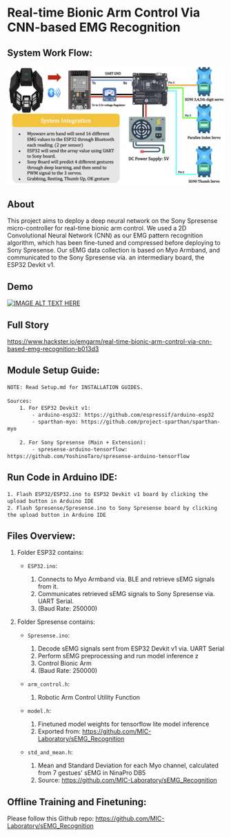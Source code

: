 # Real-time Bionic Arm Control Via CNN-based EMG Recognition

## System Work Flow:
![Alt text](system.jpg?raw=true "Title")

## About
This project aims to deploy a deep neural network on the Sony Spresense micro-controller for real-time bionic arm control. We used a 2D Convolutional Neural Network (CNN) as our EMG pattern recognition algorithm, which has been fine-tuned and compressed before deploying to Sony Spresense. Our sEMG data collection is based on Myo Armband, and communicated to the Sony Spresense via. an intermediary board, the ESP32 Devkit v1.

## Demo
[![IMAGE ALT TEXT HERE](https://img.youtube.com/vi/r8Wh6ckIqSM/0.jpg)](https://www.youtube.com/watch?v=r8Wh6ckIqSM)

## Full Story
https://www.hackster.io/emgarm/real-time-bionic-arm-control-via-cnn-based-emg-recognition-b013d3

## Module Setup Guide:
    NOTE: Read Setup.md for INSTALLATION GUIDES.
 
    Sources: 
        1. For ESP32 Devkit v1:
            - arduino-esp32: https://github.com/espressif/arduino-esp32
            - sparthan-myo: https://github.com/project-sparthan/sparthan-myo
        
        2. For Sony Spresense (Main + Extension): 
            - spresense-arduino-tensorflow: https://github.com/YoshinoTaro/spresense-arduino-tensorflow

## Run Code in Arduino IDE:
    1. Flash ESP32/ESP32.ino to ESP32 Devkit v1 board by clicking the upload button in Arduino IDE
    2. Flash Spresense/Spresense.ino to Sony Spresense board by clicking the upload button in Arduino IDE
 
## Files Overview:
1. Folder ESP32 contains:
    - `ESP32.ino`:

        1. Connects to Myo Armband via. BLE and retrieve sEMG signals from it.
        2. Communicates retrieved sEMG signals to Sony Spresense via. UART Serial.
        3. (Baud Rate: 250000)

2. Folder Spresense contains:
    - `Spresense.ino`:

        1. Decode sEMG signals sent from ESP32 Devkit v1 via. UART Serial
        2. Perform sEMG preprocessing and run model inference z
        3. Control Bionic Arm
        4. (Baud Rate: 250000)

    - `arm_control.h`:

        1. Robotic Arm Control Utility Function
    
    - `model.h`:
        
        1. Finetuned model weights for tensorflow lite model inference
        2. Exported from: https://github.com/MIC-Laboratory/sEMG_Recognition
    
    - `std_and_mean.h`:
        
        1. Mean and Standard Deviation for each Myo channel, calculated from 7 gestues' sEMG in NinaPro DB5
        2. Source: https://github.com/MIC-Laboratory/sEMG_Recognition

## Offline Training and Finetuning:
Please follow this Github repo: https://github.com/MIC-Laboratory/sEMG_Recognition
